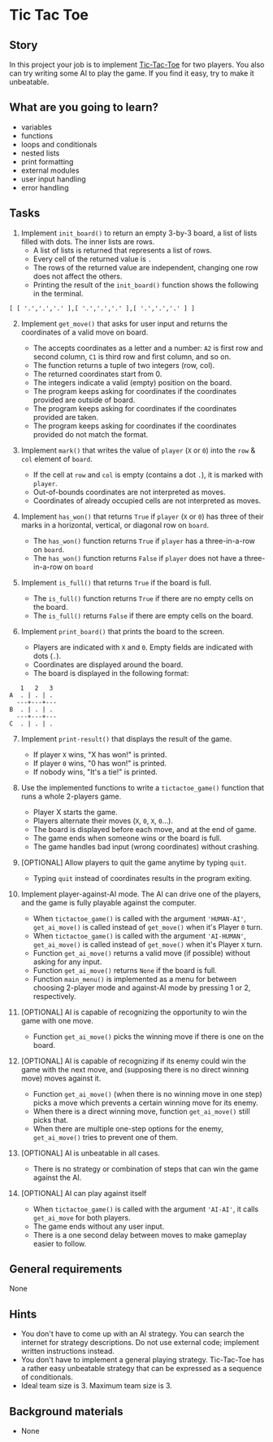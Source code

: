 # Tic Tac Toe

## Story

In this project your job is to implement [Tic-Tac-Toe](https://en.wikipedia.org/wiki/Tic-tac-toe) for two players.
You also can try writing some AI to play the game. If you find it easy, try to make it unbeatable.

## What are you going to learn?

- variables
- functions
- loops and conditionals
- nested lists
- print formatting
- external modules
- user input handling
- error handling


## Tasks

1. Implement `init_board()` to return an empty 3-by-3 board, a list of lists filled with dots. The inner lists are rows.
    - A list of lists is returned that represents a list of rows.
    - Every cell of the returned value is `.`
    - The rows of the returned value are independent, changing one row does not affect the others.
    - Printing the result of the `init_board()` function shows the following in the terminal.
```
[ [ '.','.','.' ],[ '.','.','.' ],[ '.','.','.' ] ]
```

2. Implement `get_move()` that asks for user input and returns the coordinates of a valid move on board.
    - The accepts coordinates as a letter and a number: `A2` is first row and second column, `C1` is third row and first column, and so on.
    - The function returns a tuple of two integers (row, col).
    - The returned coordinates start from 0.
    - The integers indicate a valid (empty) position on the board.
    - The program keeps asking for coordinates if the coordinates provided are outside of board.
    - The program keeps asking for coordinates if the coordinates provided are taken.
    - The program keeps asking for coordinates if the coordinates provided do not match the format.

3. Implement `mark()` that writes the value of `player` (`X` or `0`) into the `row` & `col` element of `board`.
    - If the cell at `row` and `col` is empty (contains a dot `.`), it is marked with `player`.
    - Out-of-bounds coordinates are not interpreted as moves.
    - Coordinates of already occupied cells are not interpreted as moves.

4. Implement `has_won()` that returns `True` if `player` (`X` or `0`) has three of their marks in a horizontal, vertical, or diagonal row on `board`.
    - The `has_won()` function returns `True` if `player` has a three-in-a-row on `board`.
    - The `has_won()` function returns `False` if `player` does not have a three-in-a-row on `board`

5. Implement `is_full()` that returns `True` if the board is full.
    - The `is_full()` function returns `True` if there are no empty cells on the board.
    - The `is_full()` returns `False` if there are empty cells on the board.

6. Implement `print_board()` that prints the board to the screen.
    - Players are indicated with `X` and `0`. Empty fields are indicated with dots (`.`).
    - Coordinates are displayed around the board.
    - The board is displayed in the following format:
```
   1   2   3
A  . | . | .
  ---+---+---
B  . | . | .
  ---+---+---
C  . | . | .
```

7. Implement `print-result()` that displays the result of the game.
    - If player `X` wins, "X has won!" is printed.
    - If player `0` wins, "0 has won!" is printed.
    - If nobody wins, "It's a tie!" is printed.

8. Use the implemented functions to write a `tictactoe_game()` function that runs a whole 2-players game.
    - Player X starts the game.
    - Players alternate their moves (`X`, `0`, `X`, `0`...).
    - The board is displayed before each move, and at the end of game.
    - The game ends when someone wins or the board is full.
    - The game handles bad input (wrong coordinates) without crashing.

9. [OPTIONAL] Allow players to quit the game anytime by typing `quit`.
    - Typing `quit` instead of coordinates results in the program exiting.

10. Implement player-against-AI mode. The AI can drive one of the players, and the game is fully playable against the computer.
    - When `tictactoe_game()` is called with the argument `'HUMAN-AI'`, `get_ai_move()` is called instead of `get_move()` when it's Player `0` turn.
    - When `tictactoe_game()` is called with the argument `'AI-HUMAN'`, `get_ai_move()` is called instead of `get_move()` when it's Player `X` turn.
    - Function `get_ai_move()` returns a valid move (if possible) without asking for any input.
    - Function `get_ai_move()` returns `None` if the board is full.
    - Function `main_menu()` is implemented as a menu for between choosing 2-player mode and against-AI mode by pressing 1 or 2, respectively.

11. [OPTIONAL] AI is capable of recognizing the opportunity to win the game with one move.
    - Function `get_ai_move()` picks the winning move if there is one on the board.

12. [OPTIONAL] AI is capable of recognizing if its enemy could win the game with the next move, and (supposing there is no direct winning move) moves against it.
    - Function `get_ai_move()` (when there is no winning move in one step) picks a move which prevents a certain winning move for its enemy.
    - When there is a direct winning move, function `get_ai_move()` still picks that.
    - When there are multiple one-step options for the enemy, `get_ai_move()` tries to prevent one of them.

13. [OPTIONAL] AI is unbeatable in all cases.
    - There is no strategy or combination of steps that can win the game against the AI.

14. [OPTIONAL] AI can play against itself
    - When `tictactoe_game()` is called with the argument `'AI-AI'`, it calls `get_ai_move` for both players.
    - The game ends without any user input.
    - There is a one second delay between moves to make gameplay easier to follow.

## General requirements

None

## Hints

- You don't have to come up with an AI strategy. You can search the internet
  for strategy descriptions. Do not use external code; implement written instructions instead.
- You don't have to implement a general playing strategy. Tic-Tac-Toe has a rather
  easy unbeatable strategy that can be expressed as a sequence of conditionals.
- Ideal team size is 3. Maximum team size is 3.

## Background materials

- None
